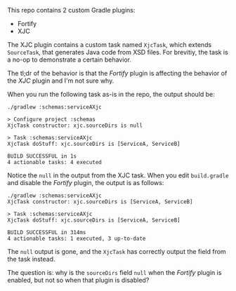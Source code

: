 This repo contains 2 custom Gradle plugins:

- Fortify
- XJC

The XJC plugin contains a custom task named `XjcTask`, which extends `SourceTask`, that generates Java code from XSD files. For brevitiy, the task is a no-op to demonstrate a certain behavior.

The tl;dr of the behavior is that the _Fortify_ plugin is affecting the behavior of the _XJC_ plugin and I'm not sure why.

When you run the following task as-is in the repo, the output should be:

```
./gradlew :schemas:serviceAXjc

> Configure project :schemas
XjcTask constructor: xjc.sourceDirs is null

> Task :schemas:serviceAXjc
XjcTask doStuff: xjc.sourceDirs is [ServiceA, ServiceB]

BUILD SUCCESSFUL in 1s
4 actionable tasks: 4 executed
```

Notice the `null` in the output from the XJC task. When you edit `build.gradle` and disable the _Fortify_ plugin, the output is as follows:

```
./gradlew :schemas:serviceAXjc
XjcTask constructor: xjc.sourceDirs is [ServiceA, ServiceB]

> Task :schemas:serviceAXjc
XjcTask doStuff: xjc.sourceDirs is [ServiceA, ServiceB]

BUILD SUCCESSFUL in 314ms
4 actionable tasks: 1 executed, 3 up-to-date
```

The `null` output is gone, and the `XjcTask` has correctly output the field from the task instead.

The question is: why is the `sourceDirs` field `null` when the _Fortify_ plugin is enabled, but not so when that plugin is disabled?
